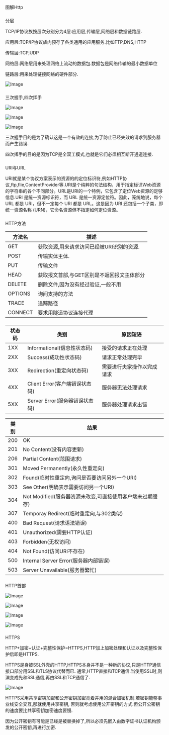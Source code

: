 #


图解Http

###


分层

TCP/IP协议族按层次分别分为4层:应用层,传输层,网络层和数据链路层.

应用层:TCP/IP协议族内预存了各类通用的应用服务.比如FTP,DNS,HTTP

传输层:TCP,UDP

网络层:网络层用来处理网络上流动的数据包.数据包是网络传输的最小数据单位

链路层:用来处理链接网络的硬件部分.

![Image](/Diagram&nbsp;Http/_001.jpg)

###


三次握手,四次挥手

![Image](/Diagram&nbsp;Http/_002.jpg)

![Image](/Diagram&nbsp;Http/_003.jpg)

![Image](/Diagram&nbsp;Http/_004.jpg)

三次握手目的是为了确认这是一个有效的连接,为了防止已经失效的请求到服务器而产生错误.

四次挥手的目的是因为TCP是全双工模式,也就是它们必须相互断开通道连接.

###


URI与URL

URI就是某个协议方案表示的资源的的定位标识符,例如HTTP协议,ftp,flie,ContentProvider等.URI是个纯粹的句法结构，用于指定标识Web资源的字符串的各个不同部分。URL是URI的一个特例，它包含了定位Web资源的足够信息.URI 是统一资源标识符，而 URL 是统一资源定位符。因此，笼统地说，每个 URL 都是 URI，但不一定每个 URI 都是 URL。这是因为 URI 还包括一个子类，即统一资源名称 (URN)，它命名资源但不指定如何定位资源。

###


HTTP方法

方法名|描述
---|---
GET|获取资源,用来请求访问已经被URI识别的资源.
POST|传输实体主体.
PUT|传输文件
HEAD|获取报文首部,与GET区别是不返回报文主体部分
DELETE|删除文件,因为没有经过验证,一般不用
OPTIONS|询问支持的方法
TRACE|追踪路径
CONNECT|要求用隧道协议连接代理

###



状态码|类别|原因短语
---|---|---
1XX|Informational(信息性状态码)|接受的请求正在处理
2XX|Success(成功性状态码)|请求正常处理完毕
3XX|Redirection(重定向状态码)|需要进行夫家操作以完成请求
4XX|Client Error(客户端错误状态码)|服务器无法处理请求
5XX|Server Error(服务器错误状态码)|服务器处理请求出错

类别|结果
---|---
200|OK
201|No Content(没有内容更新)
206|Partial Content(范围请求)
301|Moved Permanently(永久性重定向)
302|Found(临时性重定向,询问是否要访问另外一个URI)
303|See Other(明确表示需要访问另一个URI)
304|Not Modified(服务器资源未改变,可直接使用客户端未过期缓存)
307|Temporay Redirect(临时重定向,与302类似)
400|Bad Request(请求语法错误)
401|Unauthorized(需要HTTP认证)
403|Forbidden(无权访问)
404|Not Found(访问URI不存在)
500|Internal Server Error(服务器内部错误)
503|Server Unavailable(服务器繁忙)

###


HTTP首部

![Image](/Diagram&nbsp;Http/_005.jpg)

![Image](/Diagram&nbsp;Http/_006.jpg)

![Image](/Diagram&nbsp;Http/_007.jpg)

![Image](/Diagram&nbsp;Http/_008.jpg)


###


HTTPS

HTTP+加密+认证+完整性保护=HTTPS,HTTP加上加密处理和认证以及完整性保护后即是HTTPS.

HTTPS是身披SSL外壳的HTTP,HTTPS本身并不是一种新的协议,只是HTTP通信接口部分用SSL和TLS协议代替而已.
通常,HTTP直接和TCP通信.当使用SSL时,则演变成先和SSL通信,再由SSL和TCP通信了.

![Image](/Diagram&nbsp;Http/_009.jpg)

HTTPS采用共享密钥加密和公开密钥加密亮着并用的混合加密机制.若密钥能够事业线安全交互,那就使用共享密钥,
否则就考虑使用公开密钥的方式.但公开公密钥的速度要比共享密钥加密速度要慢.

因为公开密钥有可能是已经是被替换掉了,所以必须先嵌入由数字证书认证机构颁发的公开密钥,再进行加密.


